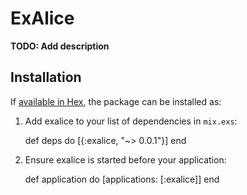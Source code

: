 # ExAlice

**TODO: Add description**

## Installation

If [available in Hex](https://hex.pm/docs/publish), the package can be installed as:

  1. Add exalice to your list of dependencies in `mix.exs`:

        def deps do
          [{:exalice, "~> 0.0.1"}]
        end

  2. Ensure exalice is started before your application:

        def application do
          [applications: [:exalice]]
        end
